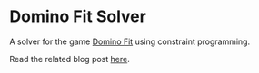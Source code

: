 # Domino Fit Solver

A solver for the game [Domino Fit](https://dominofit.isotropic.us) using constraint programming.

Read the related blog post [here](https://pedtsr.ca/2024/solving-domino-fit-using-constraint-programming.html).
